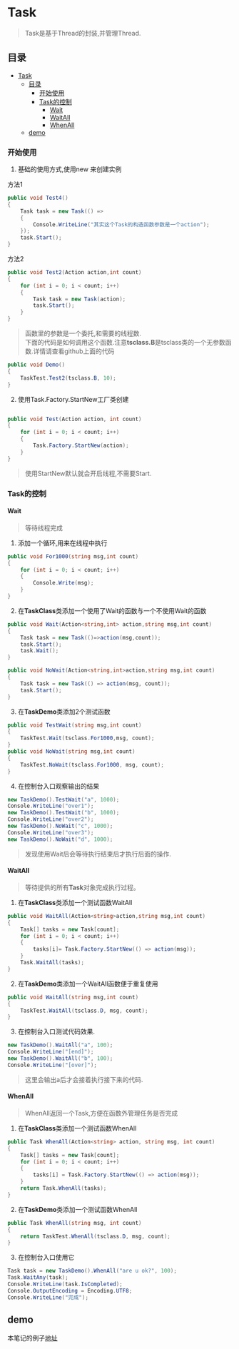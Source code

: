 # Task

> Task是基于Thread的封装,并管理Thread.

## 目录

<!-- TOC -->

- [Task](#task)
    - [目录](#)
        - [开始使用](#)
        - [Task的控制](#task)
            - [Wait](#wait)
            - [WaitAll](#waitall)
            - [WhenAll](#whenall)
    - [demo](#demo)

<!-- /TOC -->

### 开始使用

1. 基础的使用方式,使用new 来创建实例

方法1

```c#
public void Test4()
{
    Task task = new Task(() =>
    {
        Console.WriteLine("其实这个Task的构造函数参数是一个action");
    });
    task.Start();
}
```

方法2

```c#
public void Test2(Action action,int count)
{
    for (int i = 0; i < count; i++)
    {
        Task task = new Task(action);
        task.Start();
    }
}
```

> 函数里的参数是一个委托,和需要的线程数.</br>
> 下面的代码是如何调用这个函数.注意**tsclass.B**是tsclass类的一个无参数函数.详情请查看github上面的代码

```c#
public void Demo()
{
    TaskTest.Test2(tsclass.B, 10);
}
```

2. 使用Task.Factory.StartNew工厂类创建

```c#

public void Test(Action action, int count)
{
    for (int i = 0; i < count; i++)
    {
        Task.Factory.StartNew(action);
    }
}

```

> 使用StartNew默认就会开启线程,不需要Start.

### Task的控制

#### Wait

> 等待线程完成
1. 添加一个循环,用来在线程中执行

```c#
public void For1000(string msg,int count)
{
    for (int i = 0; i < count; i++)
    {
        Console.Write(msg);
    }
}
```

2. 在**TaskClass**类添加一个使用了Wait的函数与一个不使用Wait的函数

```c#
public void Wait(Action<string,int> action,string msg,int count)
{
    Task task = new Task(()=>action(msg,count));
    task.Start();
    task.Wait();
}

public void NoWait(Action<string,int>action,string msg,int count)
{
    Task task = new Task(() => action(msg, count));
    task.Start();
}
```

3. 在**TaskDemo**类添加2个测试函数

```c#
public void TestWait(string msg,int count)
{
    TaskTest.Wait(tsclass.For1000,msg, count);
}
public void NoWait(string msg,int count)
{
    TaskTest.NoWait(tsclass.For1000, msg, count);
}
```

4. 在控制台入口观察输出的结果

```c#
new TaskDemo().TestWait("a", 1000);
Console.WriteLine("over1");
new TaskDemo().TestWait("b", 1000);
Console.WriteLine("over2");
new TaskDemo().NoWait("c", 1000);
Console.WriteLine("over3");
new TaskDemo().NoWait("d", 1000);
```

> 发现使用Wait后会等待执行结束后才执行后面的操作.

#### WaitAll

> 等待提供的所有**Task**对象完成执行过程。

1. 在**TaskClass**类添加一个测试函数WaitAll

```c#
public void WaitAll(Action<string>action,string msg,int count)
{
    Task[] tasks = new Task[count];
    for (int i = 0; i < count; i++)
    {
        tasks[i]= Task.Factory.StartNew(() => action(msg));
    }
    Task.WaitAll(tasks);
}
```

2. 在**TaskDemo**类添加一个WaitAll函数便于重复使用

```c#
public void WaitAll(string msg,int count)
{
    TaskTest.WaitAll(tsclass.D, msg, count);
}
```

3. 在控制台入口测试代码效果.

```c#
new TaskDemo().WaitAll("a", 100);
Console.WriteLine("[end]");
new TaskDemo().WaitAll("b", 100);
Console.WriteLine("[over]");
```

> 这里会输出a后才会接着执行接下来的代码.

#### WhenAll

> WhenAll返回一个Task,方便在函数外管理任务是否完成

1. 在**TaskClass**类添加一个测试函数WhenAll

```c#
public Task WhenAll(Action<string> action, string msg, int count)
{
    Task[] tasks = new Task[count];
    for (int i = 0; i < count; i++)
    {
        tasks[i] = Task.Factory.StartNew(() => action(msg));
    }
    return Task.WhenAll(tasks);
}
```

2. 在**TaskDemo**类添加一个测试函数WhenAll

```c#
public Task WhenAll(string msg, int count)
{
    return TaskTest.WhenAll(tsclass.D, msg, count);
}
```

3. 在控制台入口使用它

```c#
Task task = new TaskDemo().WhenAll("are u ok?", 100);
Task.WaitAny(task);
Console.WriteLine(task.IsCompleted);
Console.OutputEncoding = Encoding.UTF8;
Console.WriteLine("完成");
```

## demo

本笔记的例子[地址](https://github.com/heweigeng1/NewRepo/tree/master/test_thread)
